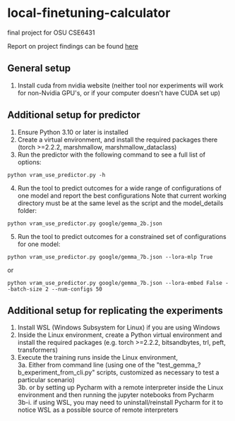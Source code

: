 # local-finetuning-calculator
final project for OSU CSE6431

Report on project findings can be found [here](vram_predictor_report.pdf) 

## General setup
1. Install cuda from nvidia website (neither tool nor experiments will work for non-Nvidia GPU's, or if your computer doesn't have CUDA set up)

## Additional setup for predictor
1. Ensure Python 3.10 or later is installed
2. Create a virtual environment, and install the required packages there (torch >=2.2.2, marshmallow, marshmallow_dataclass)
3. Run the predictor with the following command to see a full list of options:
```
python vram_use_predictor.py -h
```
4. Run the tool to predict outcomes for a wide range of configurations of one model and report the best configurations 
Note that current working directory must be at the same level as the script and the model_details folder:
```
python vram_use_predictor.py google/gemma_2b.json
```
5. Run the tool to predict outcomes for a constrained set of configurations for one model:
```
python vram_use_predictor.py google/gemma_7b.json --lora-mlp True
```
or 
```
python vram_use_predictor.py google/gemma_7b.json --lora-embed False --batch-size 2 --num-configs 50
```

## Additional setup for replicating the experiments
1. Install WSL (Windows Subsystem for Linux) if you are using Windows
2. Inside the Linux environment, create a Python virtual environment and install the required packages (e.g. torch >=2.2.2, bitsandbytes, trl, peft, transformers)
3. Execute the training runs inside the Linux environment,   
3a. Either from command line (using one of the "test_gemma_?b_experiment_from_cli.py" scripts, customized as necessary to test a particular scenario)   
3b. or by setting up Pycharm with a remote interpreter inside the Linux environment and then running the jupyter notebooks from Pycharm  
3b-i. if using WSL, you may need to uninstall/reinstall Pycharm for it to notice WSL as a possible source of remote interpreters  